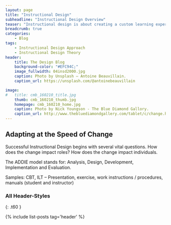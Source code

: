 ```yaml
---
layout: page
title: "Instructional Design"
subheadline: "Instructional Design Overview"
teaser: "Instructional design is about creating a custom learning experience for the learner."
breadcrumb: true
categories:
    - Blog
tags:
    - Instructional Design Approach
    - Instructional Design Theory
header:
    title: The Design Blog
    background-color: "#EFC94C;"
    image_fullwidth: 04insd2000.jpg
    caption: Photo by Unsplash – Antoine Beauvillain.
    caption_url: https://unsplash.com/@antoinebeauvillain

image:
#   title: cmb_160210_title.jpg
    thumb: cmb_160210_thumb.jpg
    homepage: cmb_160210_home.jpg
    caption: Photo by Nick Youngson - The Blue Diamond Gallory.
    caption_url: http://www.thebluediamondgallery.com/tablet/c/change.html
---
```

<!--more-->

## Adapting at the Speed of Change
Successful Instructional Design begins with several vital questions. How does the change impact roles? How does the change impact individuals.

The ADDIE model stands for: Analysis, Design, Development, Implementation and Evaluation.

Samples: CBT, ILT – Presentation, exercise, work instructions / procedures, manuals (student and instructor)




### All Header-Styles
{: .t60 }

{% include list-posts tag='header' %}
